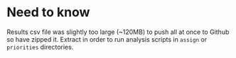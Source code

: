 # Need to know

Results csv file was slightly too large (~120MB) to push all at once to Github so have zipped it. Extract in order to run analysis scripts in `assign` or `priorities` directories. 




 
 



